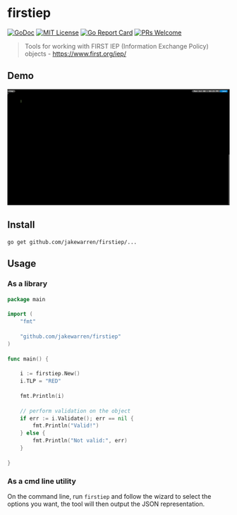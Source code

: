 # firstiep
[![GoDoc](https://img.shields.io/badge/godoc-reference-blue.svg)](https://godoc.org/github.com/jakewarren/firstiep)
[![MIT License](http://img.shields.io/badge/license-MIT-blue.svg?style=flat-square)](https://github.com/jakewarren/firstiep/blob/master/LICENSE)
[![Go Report Card](https://goreportcard.com/badge/github.com/jakewarren/firstiep)](https://goreportcard.com/report/github.com/jakewarren/firstiep)
[![PRs Welcome](https://img.shields.io/badge/PRs-welcome-brightgreen.svg?style=shields)](http://makeapullrequest.com)

> Tools for working with FIRST IEP (Information Exchange Policy) objects - https://www.first.org/iep/

## Demo
![](demo.gif)

## Install

```
go get github.com/jakewarren/firstiep/...
```

## Usage
### As a library

```go
package main

import (
	"fmt"

	"github.com/jakewarren/firstiep"
)

func main() {

	i := firstiep.New()
	i.TLP = "RED"

	fmt.Println(i)

	// perform validation on the object
	if err := i.Validate(); err == nil {
		fmt.Println("Valid!")
	} else {
		fmt.Println("Not valid:", err)
	}

}
```

### As a cmd line utility

On the command line, run `firstiep` and follow the wizard to select the options you want, the tool will then output the JSON representation.
